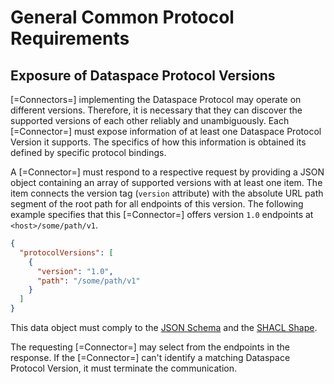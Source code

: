 # General Common Protocol Requirements

## Exposure of Dataspace Protocol Versions

[=Connectors=] implementing the Dataspace Protocol may operate on different versions. Therefore, it is necessary that
they can discover the supported versions of each other reliably and unambiguously. Each [=Connector=] must expose
information of at least one Dataspace Protocol Version it supports. The specifics of how this information is obtained
its defined by specific protocol bindings.

A [=Connector=] must respond to a respective request by providing a JSON object containing an array of supported
versions with at least one item. The item connects the version tag (`version` attribute) with the absolute URL path
segment of the root path for all endpoints of this version. The following example specifies that this [=Connector=]
offers version `1.0` endpoints at `<host>/some/path/v1`.

```json
{
  "protocolVersions": [
    {
      "version": "1.0",
      "path": "/some/path/v1"
    }
  ]
}
```

This data object must comply to the [JSON Schema](schema/version-schema.json) and
the [SHACL Shape](shape/version-shape.ttl).

The requesting [=Connector=] may select from the endpoints in the response. If the [=Connector=] can't identify a
matching Dataspace Protocol Version, it must terminate the communication. 